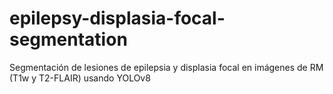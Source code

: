 # epilepsy-displasia-focal-segmentation
Segmentación de lesiones de epilepsia y displasia focal en imágenes de RM (T1w y T2-FLAIR) usando YOLOv8
